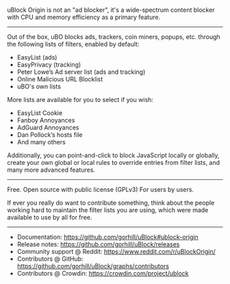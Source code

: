 uBlock Origin is not an "ad blocker", it's a wide-spectrum content blocker with CPU and memory efficiency as a primary feature.

***

Out of the box, uBO blocks ads, trackers, coin miners, popups, etc. through the following lists of filters, enabled by default:

- EasyList (ads)
- EasyPrivacy (tracking)
- Peter Lowe’s Ad server list (ads and tracking)
- Online Malicious URL Blocklist
- uBO's own lists

More lists are available for you to select if you wish:

- EasyList Cookie
- Fanboy Annoyances
- AdGuard Annoyances
- Dan Pollock’s hosts file
- And many others

Additionally, you can point-and-click to block JavaScript locally or globally, create your own global or local rules to override entries from filter lists, and many more advanced features.

***

Free.
Open source with public license (GPLv3)
For users by users.

If ever you really do want to contribute something, think about the people working hard to maintain the filter lists you are using, which were made available to use by all for free.

***

- Documentation:
https://github.com/gorhill/uBlock#ublock-origin
- Release notes:
https://github.com/gorhill/uBlock/releases
- Community support @ Reddit:
https://www.reddit.com/r/uBlockOrigin/
- Contributors @ GitHub:
https://github.com/gorhill/uBlock/graphs/contributors
- Contributors @ Crowdin:
https://crowdin.com/project/ublock
